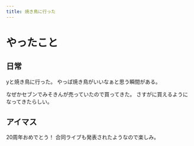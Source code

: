 ```yaml
---
title: 焼き鳥に行った
---
```


# やったこと

## 日常

yと焼き鳥に行った。
やっぱ焼き鳥がいいなぁと思う瞬間がある。

なぜかセブンでみそきんが売っていたので買ってきた。
さすがに買えるようになってきたらしい。

## アイマス

20周年おめでとう！
合同ライブも発表されたようなので楽しみ。
